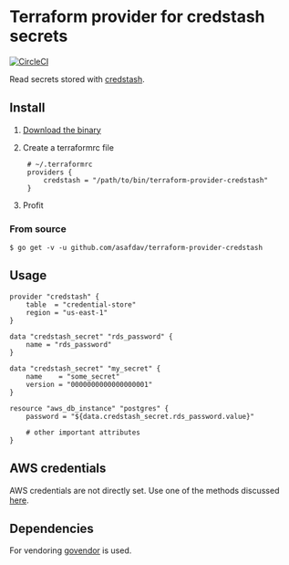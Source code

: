 # Terraform provider for credstash secrets

[![CircleCI](https://circleci.com/gh/asafdav/terraform-provider-credstash.svg?style=svg)](https://circleci.com/gh/asafdav/terraform-provider-credstash)

Read secrets stored with [credstash][credstash].

## Install

1. [Download the binary][provider_binary]
2. Create a terraformrc file

        # ~/.terraformrc
        providers {
            credstash = "/path/to/bin/terraform-provider-credstash"
        }
3. Profit

### From source

    $ go get -v -u github.com/asafdav/terraform-provider-credstash

## Usage

```hcl
provider "credstash" {
    table  = "credential-store"
    region = "us-east-1"
}

data "credstash_secret" "rds_password" {
    name = "rds_password"
}

data "credstash_secret" "my_secret" {
    name    = "some_secret"
    version = "0000000000000000001"
}

resource "aws_db_instance" "postgres" {
    password = "${data.credstash_secret.rds_password.value}"

    # other important attributes
}
```

## AWS credentials

AWS credentials are not directly set. Use one of the methods discussed
[here][awscred].

## Dependencies

For vendoring [govendor][govendor] is used.

[credstash]: https://github.com/fugue/credstash
[awscred]: https://github.com/aws/aws-sdk-go#configuring-credentials
[provider_binary]: https://github.com/asafdav/terraform-provider-credstash/releases/latest
[govendor]: https://github.com/kardianos/govendor
